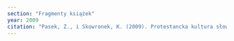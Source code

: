 ```yaml
---
section: "Fragmenty książek"
year: 2009
citation: "Pasek, Z., i Skowronek, K. (2009). Protestancka kultura słowa na Śląsku Cieszyńskim. W R. Czyż i D. Szczypka (red.), Książka i szkoła w Wiśle w XIX wieku. 150 lat biblioteki Jana Śniegonia (s. 4-12). Wisła: Wydawnictwo Luteranin."
---
```


